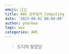 ```yaml
---
emoji: 👩🏻‍💻
title: AWS 공부일지_Computing
date: '2023-08-01 00:00:00'
author: yeonhwa
tags: aws
categories: AWS
---
```




> 드디어 찾았당